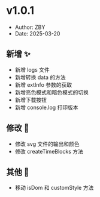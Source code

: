 # v1.0.1

- Author: ZBY
- Date: 2025-03-20

## 新增 ✨

- 新增 logs 文件
- 新增转换 data 的方法
- 新增 extInfo 参数的获取
- 新增亮色模式和暗色模式的切换
- 新增下载按钮
- 新增 console.log 打印版本

## 修改 📝

- 修改 svg 文件的输出和颜色
- 修改 createTimeBlocks 方法

## 其他 🎨

- 移动 isDom 和 customStyle 方法
